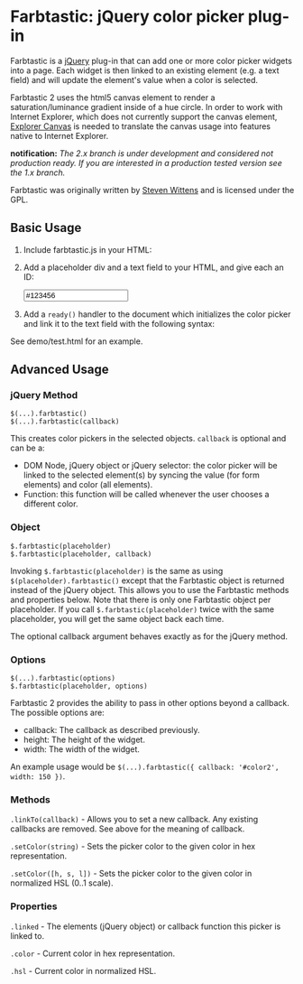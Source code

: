 Farbtastic: jQuery color picker plug-in
=======================================

Farbtastic is a [jQuery](http://jquery.com/) plug-in that can add one or more color picker widgets into a page. Each widget is then linked to an existing element (e.g. a text field) and will update the element's value when a color is selected.

Farbtastic 2 uses the html5 canvas element to render a saturation/luminance gradient inside of a hue circle. In order to work with Internet Explorer, which does not currently support the canvas element, [Explorer Canvas](http://code.google.com/p/explorercanvas) is needed to translate the canvas usage into features native to Internet Explorer.

**notification:** *The 2.x branch is under development and considered not production ready. If you are interested in a production tested version see the 1.x branch.*

Farbtastic was originally written by [Steven Wittens](http://acko.net/) and is licensed under the GPL.

Basic Usage
-----------

1) Include farbtastic.js in your HTML:

     <script type="text/javascript" src="farbtastic.js"></script>

2) Add a placeholder div and a text field to your HTML, and give each an ID:

    <form><input type="text" id="color" name="color" value="#123456" /></form>
    <div id="colorpicker"></div>

3) Add a `ready()` handler to the document which initializes the color picker and link it to the text field with the following syntax:

    <script type="text/javascript">
      $(document).ready(function() {
        $('#colorpicker').farbtastic('#color');
      });
    </script>

See demo/test.html for an example.

Advanced Usage
--------------

### jQuery Method

	$(...).farbtastic()
	$(...).farbtastic(callback)

This creates color pickers in the selected objects. `callback` is optional and can be a:

* DOM Node, jQuery object or jQuery selector: the color picker will be linked to the selected element(s) by syncing the value (for form elements) and color (all elements).
* Function: this function will be called whenever the user chooses a different color.

### Object

	$.farbtastic(placeholder)
	$.farbtastic(placeholder, callback)

Invoking `$.farbtastic(placeholder)` is the same as using `$(placeholder).farbtastic()` except that the Farbtastic object is returned instead of the jQuery object. This allows you to use the Farbtastic methods and properties below.
Note that there is only one Farbtastic object per placeholder. If you call `$.farbtastic(placeholder)` twice with the same placeholder, you will get the same object back each time.

The optional callback argument behaves exactly as for the jQuery method.

### Options

	$(...).farbtastic(options)
	$.farbtastic(placeholder, options)

Farbtastic 2 provides the ability to pass in other options beyond a callback. The possible options are:

* callback: The callback as described previously.
* height: The height of the widget.
* width: The width of the widget.

An example usage would be `$(...).farbtastic({ callback: '#color2', width: 150 })`.

### Methods

`.linkTo(callback)` - Allows you to set a new callback. Any existing callbacks are removed. See above for the meaning of callback.

`.setColor(string)` - Sets the picker color to the given color in hex representation.

`.setColor([h, s, l])` - Sets the picker color to the given color in normalized HSL (0..1 scale).

### Properties

`.linked` - The elements (jQuery object) or callback function this picker is linked to.

`.color` - Current color in hex representation.

`.hsl` - Current color in normalized HSL.
